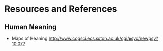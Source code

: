 # Resources and References

## Human Meaning
* Maps of Meaning http://www.cogsci.ecs.soton.ac.uk/cgi/psyc/newpsy?10.077